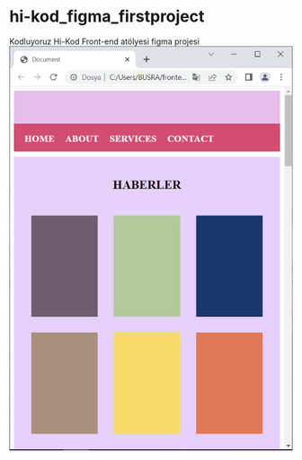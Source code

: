 # hi-kod_figma_firstproject
Kodluyoruz Hi-Kod Front-end atölyesi figma projesi
<img src="https://github.com/busracelikcioglu/hi-kod_figma_firstproject/blob/main/img/1.PNG">
